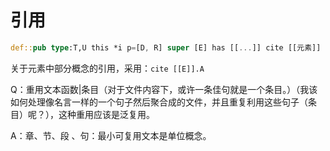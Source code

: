 
# 引用

```rs
def::pub type:T,U this *i p=[D, R] super [E] has [[...]] cite [[元素]]
```

关于元素中部分概念的引用，采用：`cite [[E]].A`

Q：重用文本函数|条目（对于文件内容下，或许一条佳句就是一个条目。）（我该如何处理像名言一样的一个句子然后聚合成的文件，并且重复利用这些句子（条目）呢？），这种重用应该是泛复用。

A：章、节、段 、句：最小可复用文本是单位概念。